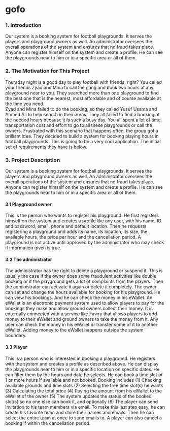 # gofo
<h3>1. Introduction</h3>
Our system is a booking system for football playgrounds. It serves the players and playground owners as well. An administrator oversees the overall operations of the system and ensures that no fraud takes place. Anyone can register himself on the system and create a profile. He can see the playgrounds near to him or in a specific area or all of them. 

<h3>2. The Motivation for This Project</h3>
Thursday night is a good day to play football with friends, right? You called your friends Zyad and Mina to call the gang and book two hours at any playground near to you. They searched more than one playground to find the best one that is the nearest, most affordable and of course available at the time you need.<br>
Zyad and Mina failed to do the booking, so they called Yusuf Usama and Ahmed Ali to help search in their areas. They all failed to find a booking at the needed hours because it is such a busy day. You all spent a lot of time, transportation cost and effort to go to all these playgrounds or call the owners. Frustrated with this scenario that happens often, the group got a brilliant idea. They decided to build a system for booking playing hours in football playgrounds. This is going to be a very cool application. The initial set of requirements they have is below.

<h3>3. Project Description</h3>
Our system is a booking system for football playgrounds. It serves the players and playground owners as well. An administrator oversees the overall operations of the system and ensures that no fraud takes place. Anyone can register himself on the system and create a profile. He can see the playgrounds near to him or in a specific area or all of them. 

<h4>3.1 Playground owner</h4>
This is the person who wants to register his playground. He first registers himself on the system and creates a profile like any user, with his name, ID and password, email, phone and default location. Then he requests registering a playground and adds its name, its location, its size, the available hours, the price per hour and the cancellation period. A playground is not active until approved by the administrator who may check if information given is true.

<h4>3.2 The administrator</h4>
The administrator has the right to delete a playground or suspend it. This is usually the case if the owner does some fraudulent activities like double booking or if the playground gets a lot of complaints from the players. Then the administrator can activate it again or delete it completely. 
The owner can set and change the hours available for booking for his playground. He can view his bookings. And he can check the money in his eWallet. 
An eWallet is an electronic payment system used to allow players to pay for the bookings they make and allow ground owners collect their money. It is externally connected with a service like Fawry that allows players to add money to their eWallet and ground owners to take the money from it. Any user can check the money in his eWallet or transfer some of it to another eWallet. Adding money to the eWallet happens outside the system boundary.


<h4>3.3 Player</h4>
This is a person who is interested in booking a playground. He registers with the system and creates a profile as described above. He can display the playgrounds near to him or in a specific location on specific dates. He can filter them by the hours and date he selects. He can book a time slot of 1 or more hours if available and not booked. Booking includes (1) Checking available grounds and time slots (2) Selecting the free time slot(s) he wants (3) Calculating the total price (4) Paying the amount from his eWallet to the eWallet of the owner (5) The system updates the status of the booked slot(s) so no one else can book it, and optionally (6) The player can send invitation to his team members via email. To make this last step easy, he can create his favorite team and store their names and emails. Then he can select the entire team at once to send emails to. A player can also cancel a booking if within the cancellation period. 

